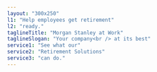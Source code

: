 ```yaml
---
layout: "300x250"
l1: "Help employees get retirement"
l2: "ready."
taglineTitle: "Morgan Stanley at Work"
taglineSlogan: "Your company<br /> at its best"
service1: "See what our"
service2: "Retirement Solutions"
service3: "can do."
---
```

